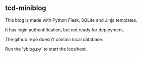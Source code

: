 ## tcd-miniblog

This blog is made with Python Flask, SQLite and Jinja templates.

It has login authentification, but not ready for deployment.

The github repo doesn't contain local database.

Run the 'yblog.py' to start the localhost.


